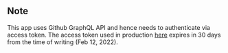 ## Note

This app uses Github GraphQL API and hence needs to authenticate via access token. The access token used in production [here](https://ocs-task-1.vercel.app) expires in 30 days from the time of writing (Feb 12, 2022).  
